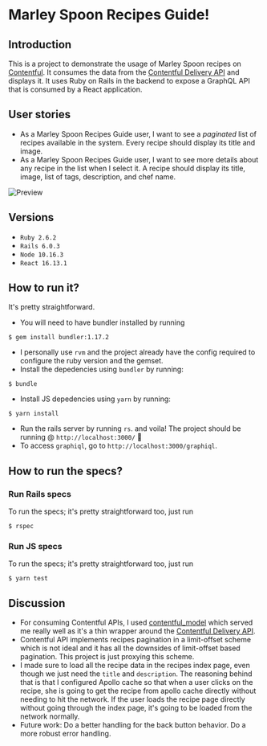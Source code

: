# Marley Spoon Recipes Guide!

## Introduction
This is a project to demonstrate the usage of Marley Spoon recipes on [Contentful](https://contentful.com/). It consumes the data from the [Contentful Delivery API](https://www.contentful.com/developers/docs/references/content-delivery-api) and displays it. It uses Ruby on Rails in the backend to expose a GraphQL API that is consumed by a React application.



## User stories
- As a Marley Spoon Recipes Guide user, I want to see a *paginated* list of recipes available in the system. Every recipe should display its title and image.
- As a Marley Spoon Recipes Guide user, I want to see more details about any recipe in the list when I select it. A recipe should display its title, image, list of tags, description, and chef name.

![Preview](https://i.ibb.co/Z6MfBg3/preview.gif)

## Versions
- `Ruby 2.6.2`
- `Rails 6.0.3`
- `Node 10.16.3`
- `React 16.13.1`

## How to run it?
It's pretty straightforward.
- You will need to have bundler installed by running

`$ gem install bundler:1.17.2`
- I personally use `rvm` and the project already have the config required to configure the ruby version and the gemset.
- Install the depedencies using `bundler` by running:

`$ bundle`
- Install JS depedencies using `yarn` by running:

`$ yarn install`
- Run the rails server by running `rs`.
and voila! The project should be running @ `http://localhost:3000/` 🎉
- To access `graphiql`, go to `http://localhost:3000/graphiql`.

## How to run the specs?
### Run Rails specs
To run the specs; it's pretty straightforward too, just run

`$ rspec`

### Run JS specs
To run the specs; it's pretty straightforward too, just run

`$ yarn test`

## Discussion
- For consuming Contentful APIs, I used [contentful_model](https://github.com/contentful/contentful_model) which served me really well as it's a thin wrapper around the [Contentful Delivery API](https://www.contentful.com/developers/docs/references/content-delivery-api).
- Contentful API implements recipes pagination in a limit-offset scheme which is not ideal and it has all the downsides of limit-offset based pagination. This project is just proxying this scheme.
- I made sure to load all the recipe data in the recipes index page, even though we just need the `title` and `description`. The reasoning behind that is that I configured Apollo cache so that when a user clicks on the recipe, she is going to get the recipe from apollo cache directly without needing to hit the network. If the user loads the recipe page directly without going through the index page, it's going to be loaded from the network normally.
- Future work: Do a better handling for the back button behavior. Do a more robust error handling.
